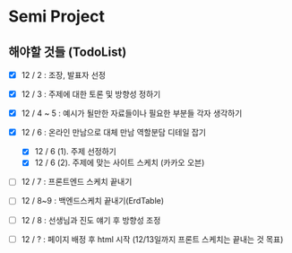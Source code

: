# Semi Project

## 해야할 것들 (TodoList)

- [x] 12 / 2       :   조장, 발표자 선정 
- [x] 12 / 3       :   주제에 대한 토론 및 방향성 정하기
- [x] 12 / 4 ~ 5   :   예시가 될만한 자료들이나 필요한 부분들 각자 생각하기
- [x] 12 / 6       :   온라인 만남으로 대체 만남 역할분담 디테일 잡기
  - [x] 12 / 6 (1). 주제 선정하기
  - [x] 12 / 6 (2). 주제에 맞는 사이트 스케치 (카카오 오븐)
- [ ] 12 / 7       : 프론트엔드 스케치 끝내기 
- [ ] 12 / 8~9     : 백엔드스케치 끝내기(ErdTable)
- [ ] 12 / 8       : 선생님과 진도 얘기 후 방향성 조정
- [ ] 12 / ?       : 페이지 배정 후 html 시작 (12/13일까지 프론트 스케치는 끝내는 것 목표)



